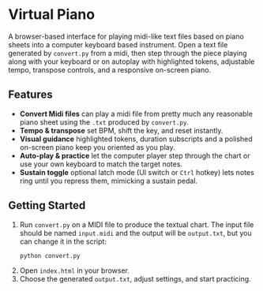 # Virtual Piano 

A browser-based interface for playing midi-like text files based on piano sheets into a computer keyboard based instrument. Open a text file generated by `convert.py` from a midi, then step through the piece playing along with your keyboard or on autoplay with highlighted tokens, adjustable tempo, transpose controls, and a responsive on-screen piano.

## Features
- **Convert Midi files**  can play a midi file from pretty much any reasonable piano sheet using the `.txt` produced by `convert.py`.
- **Tempo & transpose**  set BPM, shift the key, and reset instantly.
- **Visual guidance**  highlighted tokens, duration subscripts and a polished on-screen piano keep you oriented as you play.
- **Auto-play & practice**  let the computer player step through the chart or use your own keyboard to match the target notes.
- **Sustain toggle**  optional latch mode (UI switch or `Ctrl` hotkey) lets notes ring until you repress them, mimicking a sustain pedal.

## Getting Started
1. Run `convert.py` on a MIDI file to produce the textual chart. The input file should be named `input.midi` and the output will be `output.txt`, but you can change it in the script:
   ```bash
   python convert.py
   ```
2. Open `index.html` in your browser.
3. Choose the generated `output.txt`, adjust settings, and start practicing.
